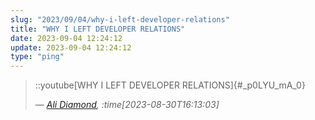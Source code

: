 ```yaml
---
slug: "2023/09/04/why-i-left-developer-relations"
title: "WHY I LEFT DEVELOPER RELATIONS"
date: 2023-09-04 12:24:12
update: 2023-09-04 12:24:12
type: "ping"
---
```


> ::youtube[WHY I LEFT DEVELOPER RELATIONS]{#_p0LYU_mA_0}
>
> <cite>&mdash; [Ali Diamond](https://www.youtube.com/watch?v=_p0LYU_mA_0), :time[2023-08-30T16:13:03]</cite>
